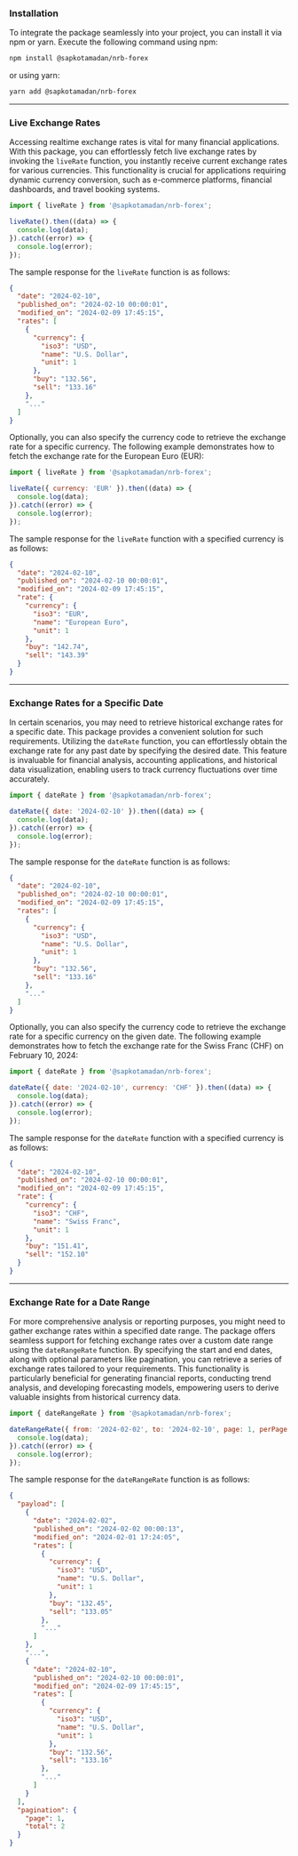 ### Installation

To integrate the package seamlessly into your project, you can install it via npm or yarn. Execute the following command using npm:

```bash
npm install @sapkotamadan/nrb-forex
```

or using yarn:

```bash
yarn add @sapkotamadan/nrb-forex
```

<hr />

### Live Exchange Rates

Accessing realtime exchange rates is vital for many financial applications. With this package, you can effortlessly fetch live exchange rates by invoking the `liveRate` function, you instantly receive current exchange rates for various currencies. This functionality is crucial for applications requiring dynamic currency conversion, such as e-commerce platforms, financial dashboards, and travel booking systems.

```javascript
import { liveRate } from '@sapkotamadan/nrb-forex';

liveRate().then((data) => {
  console.log(data);
}).catch((error) => {
  console.log(error);
});
```

The sample response for the `liveRate` function is as follows:

```json
{
  "date": "2024-02-10",
  "published_on": "2024-02-10 00:00:01",
  "modified_on": "2024-02-09 17:45:15",
  "rates": [
    {
      "currency": {
        "iso3": "USD",
        "name": "U.S. Dollar",
        "unit": 1
      },
      "buy": "132.56",
      "sell": "133.16"
    },
    "..."
  ]
}
```

Optionally, you can also specify the currency code to retrieve the exchange rate for a specific currency. The following example demonstrates how to fetch the exchange rate for the European Euro (EUR):

```javascript
import { liveRate } from '@sapkotamadan/nrb-forex';

liveRate({ currency: 'EUR' }).then((data) => {
  console.log(data);
}).catch((error) => {
  console.log(error);
});
```

The sample response for the `liveRate` function with a specified currency is as follows:

```json
{
  "date": "2024-02-10",
  "published_on": "2024-02-10 00:00:01",
  "modified_on": "2024-02-09 17:45:15",
  "rate": {
    "currency": {
      "iso3": "EUR",
      "name": "European Euro",
      "unit": 1
    },
    "buy": "142.74",
    "sell": "143.39"
  }
}
```

<hr />

### Exchange Rates for a Specific Date

In certain scenarios, you may need to retrieve historical exchange rates for a specific date. This package provides a convenient solution for such requirements. Utilizing the `dateRate` function, you can effortlessly obtain the exchange rate for any past date by specifying the desired date. This feature is invaluable for financial analysis, accounting applications, and historical data visualization, enabling users to track currency fluctuations over time accurately.

```javascript
import { dateRate } from '@sapkotamadan/nrb-forex';

dateRate({ date: '2024-02-10' }).then((data) => {
  console.log(data);
}).catch((error) => {
  console.log(error);
});
```

The sample response for the `dateRate` function is as follows:

```json
{
  "date": "2024-02-10",
  "published_on": "2024-02-10 00:00:01",
  "modified_on": "2024-02-09 17:45:15",
  "rates": [
    {
      "currency": {
        "iso3": "USD",
        "name": "U.S. Dollar",
        "unit": 1
      },
      "buy": "132.56",
      "sell": "133.16"
    },
    "..."
  ]
}
```

Optionally, you can also specify the currency code to retrieve the exchange rate for a specific currency on the given date. The following example demonstrates how to fetch the exchange rate for the Swiss Franc (CHF) on February 10, 2024:

```javascript
import { dateRate } from '@sapkotamadan/nrb-forex';

dateRate({ date: '2024-02-10', currency: 'CHF' }).then((data) => {
  console.log(data);
}).catch((error) => {
  console.log(error);
});
```

The sample response for the `dateRate` function with a specified currency is as follows:

```json
{
  "date": "2024-02-10",
  "published_on": "2024-02-10 00:00:01",
  "modified_on": "2024-02-09 17:45:15",
  "rate": {
    "currency": {
      "iso3": "CHF",
      "name": "Swiss Franc",
      "unit": 1
    },
    "buy": "151.41",
    "sell": "152.10"
  }
}
```

<hr />

### Exchange Rate for a Date Range

For more comprehensive analysis or reporting purposes, you might need to gather exchange rates within a specified date range. The package offers seamless support for fetching exchange rates over a custom date range using the `dateRangeRate` function. By specifying the start and end dates, along with optional parameters like pagination, you can retrieve a series of exchange rates tailored to your requirements. This functionality is particularly beneficial for generating financial reports, conducting trend analysis, and developing forecasting models, empowering users to derive valuable insights from historical currency data.

```javascript
import { dateRangeRate } from '@sapkotamadan/nrb-forex';

dateRangeRate({ from: '2024-02-02', to: '2024-02-10', page: 1, perPage: 5 }).then((data) => {
  console.log(data);
}).catch((error) => {
  console.log(error);
});
```

The sample response for the `dateRangeRate` function is as follows:

```json
{
  "payload": [
    {
      "date": "2024-02-02",
      "published_on": "2024-02-02 00:00:13",
      "modified_on": "2024-02-01 17:24:05",
      "rates": [
        {
          "currency": {
            "iso3": "USD",
            "name": "U.S. Dollar",
            "unit": 1
          },
          "buy": "132.45",
          "sell": "133.05"
        },
        "..."
      ]
    },
    "...",
    {
      "date": "2024-02-10",
      "published_on": "2024-02-10 00:00:01",
      "modified_on": "2024-02-09 17:45:15",
      "rates": [
        {
          "currency": {
            "iso3": "USD",
            "name": "U.S. Dollar",
            "unit": 1
          },
          "buy": "132.56",
          "sell": "133.16"
        },
        "..."
      ]
    }
  ],
  "pagination": {
    "page": 1,
    "total": 2
  }
}
```